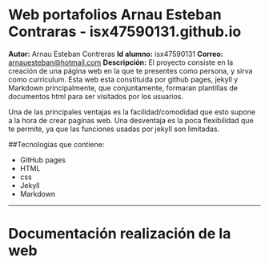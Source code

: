 # Web portafolios Arnau Esteban Contraras - isx47590131.github.io

**Autor:** Arnau Esteban Contreras
**Id alumno:** isx47590131
**Correo:** arnauesteban@hotmail.com
**Descripción:** El proyecto consiste en la creación de una página web en la que te presentes como persona, y sirva como 
curriculum. Esta web esta constituida  por github pages, jekyll y Markdown principalmente, que conjuntamente, formaran plantillas de documentos html para ser visitados por los usuarios. 

Una de las principales ventajas es la facilidad/comodidad que esto supone a la hora de crear paginas web. 
Una desventaja es la poca flexibilidad que te permite, ya que las funciones usadas por jekyll son limitadas.


##Tecnologias que contiene:

- GitHub pages
- HTML
- css
- Jekyll
- Markdown


-----

# Documentación realización de la web




